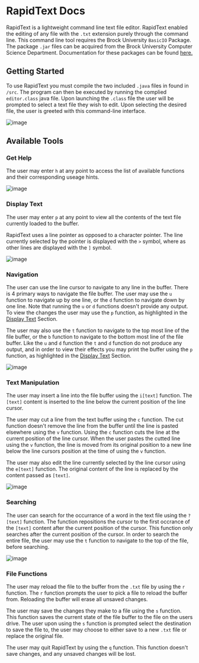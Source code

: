 # RapidText Docs
RapidText is a lightweight command line text file editor. RapidText enabled the editing of any file with the `.txt` extension purely through the command line. This command line tool requires the Brock University `BasicIO` Package. The package `.jar` files can be acquired from the Brock University Computer Science Department. Documentation for these packages can be found [here.](https://www.cosc.brocku.ca/archive/sites/all/files/documentation/Brock_packages/)

## Getting Started
To use RapidText you must compile the two included `.java` files in found in `/src`. The program can then be executed by running the complied `editor.class` java file. Upon launching the `.class` file the user will be prompted to select a text file they wish to edit. Upon selecting the desired file, the user is greeted with this command-line interface.

![image](https://github.com/AlaqmarG/RapidText/assets/117380848/b5878c9f-9262-46a3-9c93-ac24a1e1b8c6)

## Available Tools
### Get Help
The user may enter `h` at any point to access the list of available functions and their corresponding useage hints.

![image](https://github.com/AlaqmarG/RapidText/assets/117380848/cdba0b38-2e36-4505-abba-5fa660aef81b)

### Display Text
The user may enter `p` at any point to view all the contents of the text file currently loaded to the buffer.

RapidText uses a line pointer as opposed to a character pointer. The line currently selected by the pointer is displayed with the `>` symbol, where as other lines are displayed with the `]` symbol.

![image](https://github.com/AlaqmarG/RapidText/assets/117380848/6fe3b01f-bbe9-4db5-ab33-8c84ce65c085)

### Navigation
The user can use the line cursor to navigate to any line in the buffer. There is 4 primary ways to navigate the file buffer. The user may use the `u` function to navigate up by one line, or the `d` function to navigate down by one line. Note that running the `u` or `d` functions doesn't provide any output. To view the changes the user may use the `p` function, as highlighted in the [Display Text](https://github.com/AlaqmarG/RapidText/new/master?filename=README.md#display-text) Section.

The user may also use the `t` function to navigate to the top most line of the file buffer, or the `b` function to navigate to the bottom most line of the file buffer. Like the `u` and `d` function the `t` and `d` function do not produce any output, and in order to view their effects you may print the buffer using the `p` function, as highlighted in the [Display Text](https://github.com/AlaqmarG/RapidText/new/master?filename=README.md#display-text) Section.

![image](https://github.com/AlaqmarG/RapidText/assets/117380848/60ac9747-a768-416e-b4f8-48c5876858a4)

### Text Manipulation
The user may insert a line into the file buffer using the `i[text]` function. The `[text]` content is inserted to the line below the current position of the line cursor.

The user may cut a line from the text buffer using the `c` function. The cut function doesn't remove the line from the buffer until the line is pasted elsewhere using the `v` function. Using the `c` function cuts the line at the current position of the line cursor. When the user pastes the cutted line using the `v` function, the line is moved from its original position to a new line below the line cursors position at the time of using the `v` function.

The user may also edit the line currently selected by the line cursor using the `e[text]` function. The original content of the line is replaced by the content passed as `[text]`.

![image](https://github.com/AlaqmarG/RapidText/assets/117380848/2207bc6b-c066-4548-b0bd-e0ada097b6b6)

### Searching
The user can search for the occurrance of a word in the text file using the `?[text]` function. The function repositions the cursor to the first occrance of the `[text]` content after the current position of the cursor. This function only searches after the current position of the cursor. In order to search the entire file, the user may use the `t` function to navigate to the top of the file, before searching.

![image](https://github.com/AlaqmarG/RapidText/assets/117380848/cf679cc4-0b00-41c1-8146-d4e7897bf59d)

### File Functions
The user may reload the file to the buffer from the `.txt` file by using the `r` function. The `r` function prompts the user to pick a file to reload the buffer from. Reloading the buffer will erase all unsaved changes.

The user may save the changes they make to a file using the `s` function. This function saves the current state of the file buffer to the file on the users drive. The user upon using the `s` function is prompted select the destination to save the file to, the user may choose to either save to a new `.txt` file or replace the original file.

The user may quit RapidText by using the `q` function. This function doesn't save changes, and any unsaved changes will be lost.

